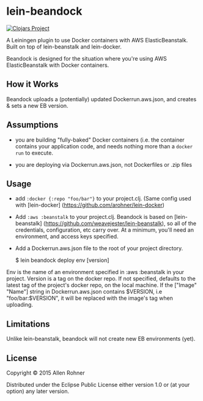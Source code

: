 # lein-beandock

[![Clojars Project](http://clojars.org/lein-beandock/latest-version.svg)](http://clojars.org/lein-beandock)

A Leiningen plugin to use Docker containers with AWS ElasticBeanstalk. Built on top of lein-beanstalk and lein-docker.

Beandock is designed for the situation where you're using AWS ElasticBeanstalk with Docker containers.

## How it Works

Beandock uploads a (potentially) updated Dockerrun.aws.json, and creates & sets a new EB version. 

## Assumptions

- you are building "fully-baked" Docker containers (i.e. the container
  contains your application code, and needs nothing more than a
  `docker run` to execute.

- you are deploying via Dockerrun.aws.json, not Dockerfiles or .zip files

## Usage

- add `:docker {:repo "foo/bar"}` to your project.clj. (Same config used with [lein-docker] (https://github.com/arohner/lein-docker)
- Add `:aws :beanstalk` to your project.clj. Beandock is based on [lein-beanstalk] (https://github.com/weavejester/lein-beanstalk), so all of the credentials, configuration, etc carry over. At a minimum, you'll need an environment, and access keys specified. 
- Add a Dockerrun.aws.json file to the root of your project directory. 

    $ lein beandock deploy env [version]

Env is the name of an environment specified in :aws :beanstalk in your project. Version is a tag on the docker repo. If not specified, defaults to the latest tag of the project's docker repo, on the local machine. If the ["Image" "Name"] string in Dockerrun.aws.json contains $VERSION, i.e "foo/bar:$VERSION", it will be replaced with the image's tag when uploading.

## Limitations

Unlike lein-beanstalk, beandock will not create new EB environments (yet).

## License

Copyright © 2015 Allen Rohner

Distributed under the Eclipse Public License either version 1.0 or (at
your option) any later version.
